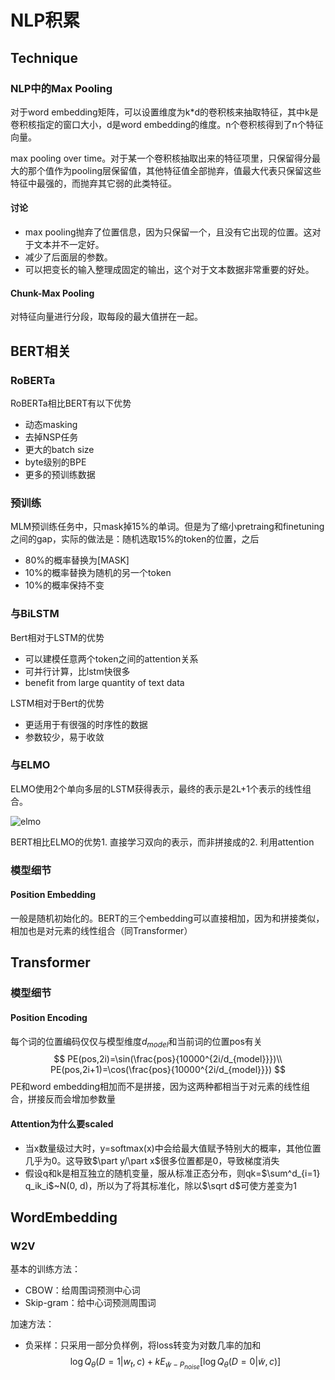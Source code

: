 # NLP积累

## Technique

### NLP中的Max Pooling

对于word embedding矩阵，可以设置维度为k*d的卷积核来抽取特征，其中k是卷积核指定的窗口大小，d是word embedding的维度。n个卷积核得到了n个特征向量。

max pooling over time。对于某一个卷积核抽取出来的特征项里，只保留得分最大的那个值作为pooling层保留值，其他特征值全部抛弃，值最大代表只保留这些特征中最强的，而抛弃其它弱的此类特征。

#### 讨论

- max pooling抛弃了位置信息，因为只保留一个，且没有它出现的位置。这对于文本并不一定好。
- 减少了后面层的参数。
- 可以把变长的输入整理成固定的输出，这个对于文本数据非常重要的好处。

#### Chunk-Max Pooling

对特征向量进行分段，取每段的最大值拼在一起。

## BERT相关

### RoBERTa

RoBERTa相比BERT有以下优势

- 动态masking
- 去掉NSP任务
- 更大的batch size
- byte级别的BPE
- 更多的预训练数据

### 预训练

MLM预训练任务中，只mask掉15%的单词。但是为了缩小pretraing和finetuning之间的gap，实际的做法是：随机选取15%的token的位置，之后

- 80%的概率替换为[MASK]
- 10%的概率替换为随机的另一个token
- 10%的概率保持不变

### 与BiLSTM

Bert相对于LSTM的优势

- 可以建模任意两个token之间的attention关系
- 可并行计算，比lstm快很多
- benefit from large quantity of text data

LSTM相对于Bert的优势

- 更适用于有很强的时序性的数据
- 参数较少，易于收敛

### 与ELMO

ELMO使用2个单向多层的LSTM获得表示，最终的表示是2L+1个表示的线性组合。

![elmo](..\img\elmo.png)

BERT相比ELMO的优势1. 直接学习双向的表示，而非拼接成的2. 利用attention

### 模型细节

#### Position Embedding

一般是随机初始化的。BERT的三个embedding可以直接相加，因为和拼接类似，相加也是对元素的线性组合（同Transformer）

## Transformer

### 模型细节

#### Position Encoding

每个词的位置编码仅仅与模型维度$d_{model}$和当前词的位置pos有关
$$
PE(pos,2i)=\sin(\frac{pos}{10000^{2i/d_{model}}})\\
PE(pos,2i+1)=\cos(\frac{pos}{10000^{2i/d_{model}}})
$$
PE和word embedding相加而不是拼接，因为这两种都相当于对元素的线性组合，拼接反而会增加参数量

#### Attention为什么要scaled

- 当x数量级过大时，y=softmax(x)中会给最大值赋予特别大的概率，其他位置几乎为0。这导致$\part y/\part x$很多位置都是0，导致梯度消失
- 假设q和k是相互独立的随机变量，服从标准正态分布，则qk=$\sum^d_{i=1} q_ik_i$~N(0, d)，所以为了将其标准化，除以$\sqrt d$可使方差变为1

## WordEmbedding

### W2V

基本的训练方法：

- CBOW：给周围词预测中心词
- Skip-gram：给中心词预测周围词

加速方法：

- 负采样：只采用一部分负样例，将loss转变为对数几率的加和
  $$
  \log Q_\theta(D=1|w_t,c)+kE_{\tilde w-P_{noise}}[\log Q_\theta(D=0|\tilde w,c)]
  $$

